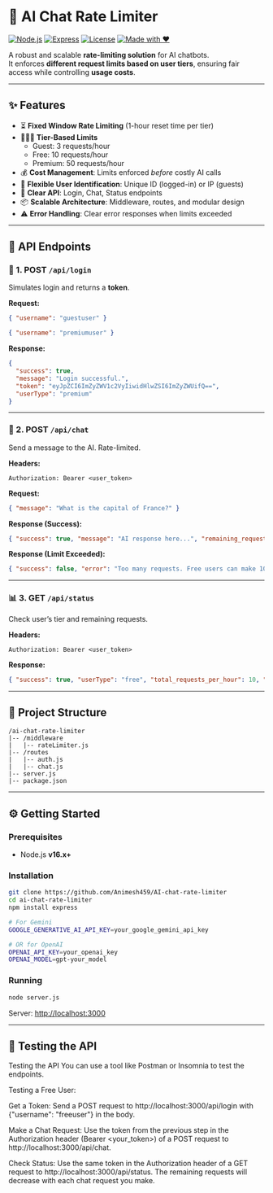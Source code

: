 # 🚀 AI Chat Rate Limiter

[![Node.js](https://img.shields.io/badge/Node.js-24.x-green?logo=node.js)](https://nodejs.org/)
[![Express](https://img.shields.io/badge/Express.js-Framework-lightgrey?logo=express)](https://expressjs.com/)
[![License](https://img.shields.io/badge/License-MIT-blue.svg)](LICENSE)
[![Made with ❤️](https://img.shields.io/badge/Made%20with-%E2%9D%A4-red)](#)

A robust and scalable **rate-limiting solution** for AI chatbots.  
It enforces **different request limits based on user tiers**, ensuring fair access while controlling **usage costs**.

---

## ✨ Features
- ⏳ **Fixed Window Rate Limiting** (1-hour reset time per tier)
- 🧑‍🤝‍🧑 **Tier-Based Limits**  
  - Guest: 3 requests/hour  
  - Free: 10 requests/hour  
  - Premium: 50 requests/hour
- 💰 **Cost Management**: Limits enforced *before* costly AI calls
- 🔑 **Flexible User Identification**: Unique ID (logged-in) or IP (guests)
- 📡 **Clear API**: Login, Chat, Status endpoints
- 📦 **Scalable Architecture**: Middleware, routes, and modular design
- ⚠️ **Error Handling**: Clear error responses when limits exceeded

---

## 📘 API Endpoints

### 🔐 1. POST `/api/login`
Simulates login and returns a **token**.

**Request:**
```json
{ "username": "guestuser" }
```
```json
{ "username": "premiumuser" }
```
**Response:**
```json
{
  "success": true,
  "message": "Login successful.",
  "token": "eyJpZCI6ImZyZWV1c2VyIiwidHlwZSI6ImZyZWUifQ==",
  "userType": "premium"
}
```

---

### 💬 2. POST `/api/chat`
Send a message to the AI. Rate-limited.

**Headers:**
```
Authorization: Bearer <user_token>
```

**Request:**
```json
{ "message": "What is the capital of France?" }
```

**Response (Success):**
```json
{ "success": true, "message": "AI response here...", "remaining_requests": 7, "reset_in_seconds": "MS" }
```

**Response (Limit Exceeded):**
```json
{ "success": false, "error": "Too many requests. Free users can make 10 requests per hour.", "remaining_requests": 0, "reset_in_seconds": "MS" }
```

---

### 📊 3. GET `/api/status`
Check user’s tier and remaining requests.

**Headers:**
```
Authorization: Bearer <user_token>
```

**Response:**
```json
{ "success": true, "userType": "free", "total_requests_per_hour": 10, "remaining_requests": 9 }
```

---

## 📂 Project Structure
```
/ai-chat-rate-limiter
|-- /middleware
|   |-- rateLimiter.js
|-- /routes
|   |-- auth.js
|   |-- chat.js
|-- server.js
|-- package.json
```

---

## ⚙️ Getting Started

### Prerequisites
- Node.js **v16.x+**

### Installation
```bash
git clone https://github.com/Animesh459/AI-chat-rate-limiter
cd ai-chat-rate-limiter
npm install express

# For Gemini
GOOGLE_GENERATIVE_AI_API_KEY=your_google_gemini_api_key

# OR for OpenAI
OPENAI_API_KEY=your_openai_key
OPENAI_MODEL=gpt-your_model

``` 

### Running
```bash
node server.js
```
Server: [http://localhost:3000](http://localhost:3000)

---

## 🧪 Testing the API

Testing the API
You can use a tool like Postman or Insomnia to test the endpoints.

Testing a Free User:

Get a Token: Send a POST request to http://localhost:3000/api/login with {"username": "freeuser"} in the body.

Make a Chat Request: Use the token from the previous step in the Authorization header (Bearer <your_token>) of a POST request to http://localhost:3000/api/chat.

Check Status: Use the same token in the Authorization header of a GET request to http://localhost:3000/api/status. The remaining requests will decrease with each chat request you make.


